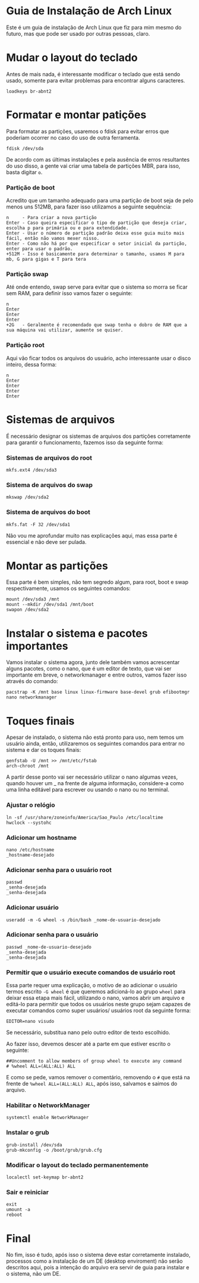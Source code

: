 # Guia de Instalação de Arch Linux
Este é um guia de instalação de Arch Linux que fiz para mim mesmo do futuro, mas que pode ser usado por outras pessoas, claro.

# Mudar o layout do teclado
Antes de mais nada, é interessante modificar o teclado que está sendo usado, somente para evitar problemas para encontrar alguns caracteres.

```
loadkeys br-abnt2
```

# Formatar e montar patições
Para formatar as partições, usaremos o fdisk para evitar erros que poderiam ocorrer no caso do uso de outra ferramenta.

```
fdisk /dev/sda
```

De acordo com as últimas instalações e pela ausência de erros resultantes do uso disso, a gente vai criar uma tabela de partições MBR, para isso, basta digitar ``` o ```.

### Partição de boot
Acredito que um tamanho adequado para uma partição de boot seja de pelo menos uns 512MB, para fazer isso utilizamos a seguinte sequência: 
```
n     - Para criar a nova partição
Enter - Caso queira especificar o tipo de partição que deseja criar, escolha p para primária ou e para extendidade.
Enter - Usar o número de partição padrão deixa esse guia muito mais fácil, então não vamos mexer nisso.
Enter - Como não há por que especificar o setor inicial da partição, enter para usar o padrão.
+512M - Isso é basicamente para determinar o tamanho, usamos M para mb, G para gigas e T para tera
```

### Partição swap
Até onde entendo, swap serve para evitar que o sistema so morra se ficar sem RAM, para definir isso vamos fazer o seguinte:
```
n 
Enter
Enter
Enter
+2G   - Geralmente é recomendado que swap tenha o dobro de RAM que a sua máquina vai utilizar, aumente se quiser.
```

### Partição root
Aqui vão ficar todos os arquivos do usuário, acho interessante usar o disco inteiro, dessa forma:
```
n 
Enter
Enter
Enter
Enter
```

# Sistemas de arquivos
É necessário designar os sistemas de arquivos dos partições corretamente para garantir o funcionamento, fazemos isso da seguinte forma:

### Sistemas de arquivos do root 
```
mkfs.ext4 /dev/sda3
```

### Sistema de arquivos do swap
```
mkswap /dev/sda2
```

### Sistema de arquivos do boot
```
mkfs.fat -F 32 /dev/sda1
```

Não vou me aprofundar muito nas explicações aqui, mas essa parte é essencial e não deve ser pulada.

# Montar as partições
Essa parte é bem simples, não tem segredo algum, para root, boot e swap respectivamente, usamos os seguintes comandos:

```
mount /dev/sda3 /mnt
mount --mkdir /dev/sda1 /mnt/boot
swapon /dev/sda2
```

# Instalar o sistema e pacotes importantes
Vamos instalar o sistema agora, junto dele também vamos acrescentar alguns pacotes, como o nano, que é um editor de texto, que vai ser importante em breve, o networkmanager e entre outros, vamos fazer isso através do comando:

```
pacstrap -K /mnt base linux linux-firmware base-devel grub efibootmgr nano networkmanager
```

# Toques finais
Apesar de instalado, o sistema não está pronto para uso, nem temos um usuário ainda, então, utilizaremos os seguintes comandos para entrar no sistema e dar os toques finais:

```
genfstab -U /mnt >> /mnt/etc/fstab
arch-chroot /mnt
```

A partir desse ponto vai ser necessário utilizar o nano algumas vezes, quando houver um _ na frente de alguma informação, considere-a como uma linha editável para escrever ou usando o nano ou no terminal.

### Ajustar o relógio
```
ln -sf /usr/share/zoneinfo/America/Sao_Paulo /etc/localtime
hwclock --systohc
```

### Adicionar um hostname
```
nano /etc/hostname
_hostname-desejado
```

### Adicionar senha para o usuário root
```
passwd
_senha-desejada
_senha-desejada
```

### Adicionar usuário
```
useradd -m -G wheel -s /bin/bash _nome-de-usuario-desejado
```

### Adicionar senha para o usuário
```
passwd _nome-de-usuario-desejado 
_senha-desejada
_senha-desejada
```

### Permitir que o usuário execute comandos de usuário root
Essa parte requer uma explicação, o motivo de ao adicionar o usuário termos escrito ```-G wheel``` é que queremos adicioná-lo ao grupo ```wheel``` para deixar essa etapa mais fácil, utilizando o nano, vamos abrir um arquivo e editá-lo para permitir que todos os usuários neste grupo sejam capazes de executar comandos como super usuários/ usuários root da seguinte forma:

```
EDITOR=nano visudo
```

Se necessário, substitua nano pelo outro editor de texto escolhido.

Ao fazer isso, devemos descer até a parte em que estiver escrito o seguinte: 

```
##Uncomment to allow members of group wheel to execute any command
# %wheel ALL=(ALL:ALL) ALL
```

E como se pede, vamos remover o comentário, removendo o ```#``` que está na frente de ```%wheel ALL=(ALL:ALL) ALL```, após isso, salvamos e saimos do arquivo.

### Habilitar o NetworkManager
```
systemctl enable NetworkManager 
```

### Instalar o grub
```
grub-install /dev/sda
grub-mkconfig -o /boot/grub/grub.cfg
```

### Modificar o layout do teclado permanentemente
```
localectl set-keymap br-abnt2
```

### Sair e reiniciar
```
exit
umount -a
reboot 
```

# Final
No fim, isso é tudo, após isso o sistema deve estar corretamente instalado, processos como a instalação de um DE (desktop enviroment) não serão descritos aqui, pois a intenção do arquivo era servir de guia para instalar e o sistema, não um DE.
